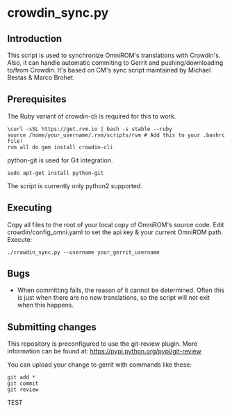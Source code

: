crowdin_sync.py
==================

Introduction
------------
This script is used to synchronize OmniROM's translations with Crowdin's. Also, it can handle
automatic commiting to Gerrit and pushing/downloading to/from Crowdin. It's based on CM's sync
script maintained by Michael Bestas & Marco Brohet.

Prerequisites
-------------
The Ruby variant of crowdin-cli is required for this to work.

    \curl -sSL https://get.rvm.io | bash -s stable --ruby
    source /home/your_username/.rvm/scripts/rvm # Add this to your .bashrc file!
    rvm all do gem install crowdin-cli

python-git is used for Git integration.

    sudo apt-get install python-git

The script is currently only python2 supported.

Executing
---------
Copy all files to the root of your local copy of OmniROM's source code.
Edit crowdin/config_omni.yaml to set the api key & your current OmniROM path.
Execute:

    ./crowdin_sync.py --username your_gerrit_username

Bugs
----
 - When committing fails, the reason of it cannot be determined. Often this is just when there
   are no new translations, so the script will not exit when this happens.

Submitting changes
------------------
This repository is preconfigured to use the git-review plugin. More information can be found at:
https://pypi.python.org/pypi/git-review

You can upload your change to gerrit with commands like these:

    git add *
    git commit
    git review

TEST
